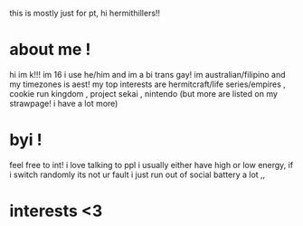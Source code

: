 this is mostly just for pt, hi hermithillers!!

# about me !
hi im k!!! im 16 i use he/him and im a bi trans gay! 
im australian/filipino and my timezones is aest!
my top interests are hermitcraft/life series/empires , cookie run kingdom , project sekai , nintendo 
(but more are listed on my strawpage! i have a lot more)

# byi !
feel free to int! i love talking to ppl
i usually either have high or low energy, if i switch randomly its not ur fault i just run out of social battery a lot ,,

# interests <3
